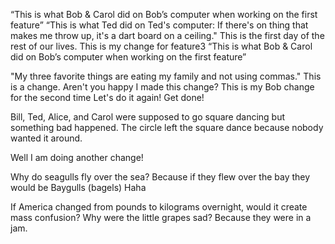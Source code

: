 “This is what Bob & Carol did on Bob’s computer when working on the first feature” 
“This is what Ted did on Ted's computer: If there's on thing that makes me throw up, it's a dart board on a ceiling."
This is the first day of the rest of our lives. 
This is my change for feature3
“This is what Bob & Carol did on Bob’s computer when working on the first feature” 

"My three favorite things are eating my family and not using commas."
This is a change. Aren't you happy I made this change?
This is my Bob change for the second time 
Let's do it again! Get done!


Bill, Ted, Alice, and Carol were supposed to go square dancing but something bad happened. The circle left the square dance because nobody wanted it around. 


Well I am doing another change!

Why do seagulls fly over the sea? Because if they flew over the bay they would be Baygulls (bagels)
Haha

If America changed from pounds to kilograms overnight, would it create mass confusion?
Why were the little grapes sad? Because they were in a jam.

